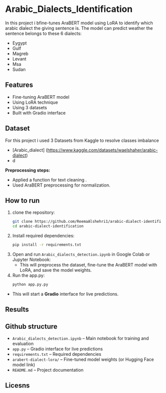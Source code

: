 # Arabic_Dialects_Identification

In this project i bfine-tunes AraBERT model using LoRA to identify which arabic dialect the giving sentence is.
The model can predict weather the sentence  belongs to these 6 dialects:
- Eygypt
- Gulf
- Magreb
- Levant
- Msa
- Sudan

## Features
- Fine-tuning AraBERT  model
- Using LoRA technique
- Using 3 datasets 
- Built with Gradio interface

  
## Dataset
For this project i used 3 Datasets from Kaggle to resolve classes imbalance
- [Arabic_dialect] (https://www.kaggle.com/datasets/waelshaher/arabic-dialect)
- d

  
**Preprocessing steps:**
- Applied a function for text cleaning .
- Used AraBERT preprocessing for normalization.


## How to run
1. clone the repository:
   ```bash
   git clone https://github.com/ReemaAlshehri1/arabic-dialect-identification.git
   cd arabic-dialect-identification
2. Install required dependencies:
   ```bash
   pip install -r requirements.txt
3. Open and run `Arabic_dialects_detection.ipynb` in Google Colab or Jupyter Notebook:
   - This will preprocess the dataset, fine-tune the AraBERT model with LoRA, and save the model weights.
4. Run the app.py:
   ```bash
   python app.py.py
 - This will start a **Gradio** interface for live predictions.
## Results

## Github structure
- `Arabic_dialects_detection.ipynb` – Main notebook for training and evaluation
- `app.py` – Gradio interface for live predictions
- `requirements.txt` – Required dependencies
- `arabert-dialect-lora/` – Fine-tuned model weights (or Hugging Face model link)
- `README.md` – Project documentation

## Licesns

